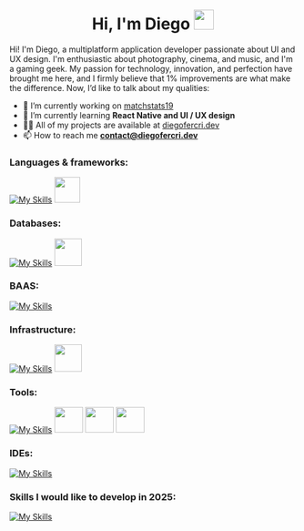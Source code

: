 <h1 align="center"><b>Hi, I'm Diego </b><img src="https://media.giphy.com/media/hvRJCLFzcasrR4ia7z/giphy.gif" width="35"></h1>

Hi! I'm Diego, a multiplatform application developer passionate about UI and UX design. I'm enthusiastic about photography, cinema, and music, and I'm a gaming geek. My passion for technology, innovation, and perfection have brought me here, and I firmly believe that 1% improvements are what make the difference. Now, I’d like to talk about my qualities:</br>

- 🔭 I’m currently working on [matchstats19](https://github.com/diegofercri/matchstats19_docs)</br>
- 🌱 I’m currently learning **React Native and UI / UX design**</br>
- 👨‍💻 All of my projects are available at [diegofercri.dev](diegofercri.dev)</br>
- 📫 How to reach me **contact@diegofercri.dev**</br>
     
<h3 align="left">Languages & frameworks:</h3>

[![My Skills](https://skillicons.dev/icons?i=html,css,bootstrap,js,ts,react,tailwind,cs,java,kotlin)](https://skillicons.dev)
<img width="45px" src="https://diegofercri.dev/assets/jetpackcompose.svg" />


<h3 align="left">Databases:</h3>

[![My Skills](https://skillicons.dev/icons?i=postgresql)](https://skillicons.dev)
<img aling="left" width="48px" src="https://diegofercri.dev/assets/oracle.svg" />


<h3 align="left">BAAS:</h3>

[![My Skills](https://skillicons.dev/icons?i=supabase,firebase)](https://skillicons.dev)


<h3 align="left">Infrastructure:</h3>

[![My Skills](https://skillicons.dev/icons?i=docker,azure,cloudflare,linux)](https://skillicons.dev)
<img aling="left" width="48px" src="https://diegofercri.dev/assets/proxmox-light.svg" />


<h3 align="left">Tools:</h3>

[![My Skills](https://skillicons.dev/icons?i=git,github,figma)](https://skillicons.dev)
<img aling="left" width="50px" height="45px" src="https://diegofercri.dev/assets/supermaven.svg" />
<img aling="left" width="50px" height="45px" src="https://diegofercri.dev/assets/bitwarden.svg" />
<img aling="left" width="50px" height="45px" src="https://diegofercri.dev/assets/1password.svg" />


<h3 align="left">IDEs:</h3>

[![My Skills](https://skillicons.dev/icons?i=vscode,visualstudio,androidstudio,idea,eclipse)](https://skillicons.dev)
          

<h3 align="left">Skills I would like to develop in <b>2025</b>:</h3>

[![My Skills](https://skillicons.dev/icons?i=react,flutter,swift,go)](https://skillicons.dev)
